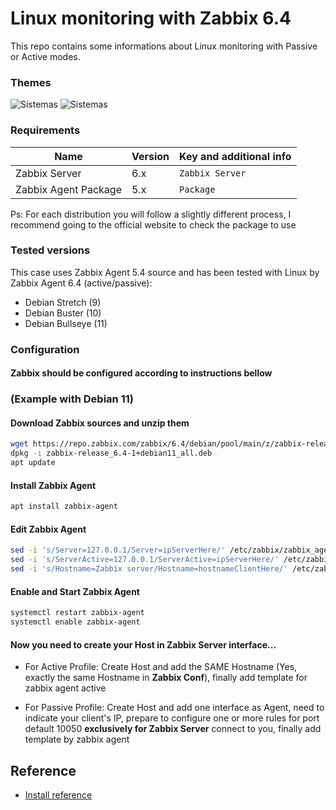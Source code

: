 
# Linux monitoring with Zabbix 6.4

This repo contains some informations about Linux monitoring with Passive or Active modes.

### Themes 

![Sistemas](https://img.shields.io/badge/Linux-Passive-blue)
![Sistemas](https://img.shields.io/badge/Linux-Active-green)


### Requirements
| Name                 | Version |Key and additional info|
|----------------------|---------|-----------------------|
| Zabbix Server        | 6.x     |```Zabbix Server```
| Zabbix Agent Package | 5.x     |```Package```

Ps: For each distribution you will follow a slightly different process, I recommend going to the official website to check the package to use


### Tested versions
This case uses Zabbix Agent 5.4 source and has been tested with Linux by Zabbix Agent 6.4 (active/passive):

- Debian Stretch (9)
- Debian Buster (10)
- Debian Bullseye (11)

### Configuration
 #### Zabbix should be configured according to instructions bellow

### (Example with Debian 11)
#### Download Zabbix sources and unzip them 
```bash
wget https://repo.zabbix.com/zabbix/6.4/debian/pool/main/z/zabbix-release/zabbix-release_6.4-1+debian11_all.deb
dpkg -i zabbix-release_6.4-1+debian11_all.deb
apt update
```

#### Install Zabbix Agent
```bash 
apt install zabbix-agent
```

#### Edit Zabbix Agent
```bash 
sed -i 's/Server=127.0.0.1/Server=ipServerHere/' /etc/zabbix/zabbix_agentd.conf
sed -i 's/ServerActive=127.0.0.1/ServerActive=ipServerHere/' /etc/zabbix/zabbix_agentd.conf
sed -i 's/Hostname=Zabbix server/Hostname=hostnameClientHere/' /etc/zabbix/zabbix_agentd.conf
```


#### Enable and Start Zabbix Agent
```bash 
systemctl restart zabbix-agent
systemctl enable zabbix-agent
```
#### Now you need to create your Host in Zabbix Server interface...

- For Active Profile: Create Host and add the SAME Hostname (Yes, exactly the same Hostname in **Zabbix Conf**), finally add template for zabbix agent active

- For Passive Profile: Create Host and add one interface as Agent, need to indicate your client's IP, prepare to configure one or more rules for port default 10050 **exclusively for Zabbix Server** connect to you, finally add template by zabbix agent

## Reference

 - [Install reference](https://www.zabbix.com/download?zabbix=6.4&os_distribution=debian&os_version=11&components=agent&db=&ws=)

